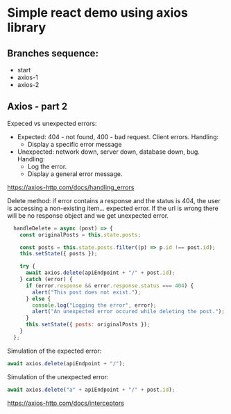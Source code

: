 # Simple react demo using axios library

## Branches sequence:
- start
- axios-1
- axios-2

## Axios - part 2

Expeced vs unexpected errors:

- Expected: 404 - not found, 400 - bad request. Client errors. Handling: 
  - Display a specific error message
- Unexpected: network down, server down, database down, bug. Handling: 
  - Log the error.
  - Display a general error message.

https://axios-http.com/docs/handling_errors

Delete method: if error contains a response and the status is 404, the user is accessing a non-existing item... expected error. If the url is wrong there will be no response object and we get unexpected error.
```javascript
  handleDelete = async (post) => {
    const originalPosts = this.state.posts;

    const posts = this.state.posts.filter((p) => p.id !== post.id);
    this.setState({ posts });

    try {
      await axios.delete(apiEndpoint + "/" + post.id);
    } catch (error) {
      if (error.response && error.response.status === 404) {
        alert("This post does not exist.");
      } else {
        console.log("Logging the error", error);
        alert("An unexpected error occured while deleting the post.");
      }
      this.setState({ posts: originalPosts });
    }
  };
```

Simulation of the expected error:
```javascript
await axios.delete(apiEndpoint + "/");
```

Simulation of the unexpected error:
```javascript
await axios.delete("a" + apiEndpoint + "/" + post.id);
```



https://axios-http.com/docs/interceptors

```javascript

```

```javascript

```

```javascript

```

```javascript

```






